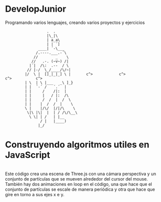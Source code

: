 # DevelopJunior
Programando varios lenguajes, creando varios proyectos y ejercicios
	
	                   .  .            
	                   |\_|\           
	                   | a_a\          
	                   | | ´]           
	               ____| ´-\___         
	              /.----.___.-´\                               
	             //        _    \                               
	            //   .-. (~v~) /|
	           |´|  /\:  .--  / \
	          // |-/  \_/____/\/~|
	         |/  \ |  []_|_|_] \ |       c^>            c^>             c^>           c^>
	         | \  | \ |___   _\ ]_}
	         | |  ´-´ /   ´.´  |
	         | |     /    /|:  |
	         | |     |   / |:  /\
	         | |     /  /  |  /  \
	         | |    |  /  /  |    \
	         \ |    |/\/  |/|/\    \
	          \|\ |\|  |  | / /\/\__\
	           \ \| | /   | |__
	                / |   |____)
	               |_/
<h1>Construyendo algoritmos utiles en JavaScript</h1>
</br>
Este código crea una escena de Three.js con una cámara perspectiva y un conjunto de partículas que se mueven alrededor del cursor del mouse. También hay dos animaciones en loop en el código, una que hace que el conjunto de partículas se escale de manera periódica y otra que hace que gire en torno a sus ejes x e y.
